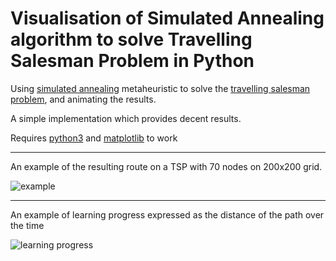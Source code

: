 Visualisation of Simulated Annealing algorithm to solve Travelling Salesman Problem in Python
=======
Using [simulated annealing](https://en.wikipedia.org/wiki/Simulated_annealing) metaheuristic to solve the [travelling salesman problem](https://en.wikipedia.org/wiki/Travelling_salesman_problem), and animating the results. 

A simple implementation which provides decent results.

Requires [python3](https://docs.python.org/3/) and [matplotlib](https://matplotlib.org/) to work

--------

An example of the resulting route on a TSP with 70 nodes on 200x200 grid.

![example](https://thumbs.gfycat.com/GrossDirectHermitcrab-size_restricted.gif)

-------

An example of learning progress expressed as the distance of the path over the time

![learning progress](https://i.imgur.com/YBQYtQO.png)


